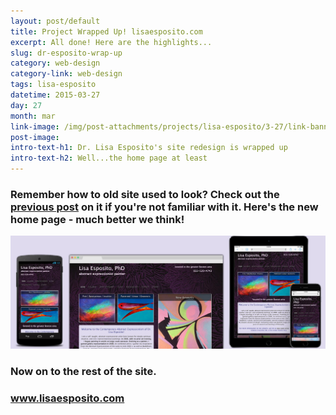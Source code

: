```yaml
---
layout: post/default
title: Project Wrapped Up! lisaesposito.com
excerpt: All done! Here are the highlights...
slug: dr-esposito-wrap-up
category: web-design
category-link: web-design
tags: lisa-esposito
datetime: 2015-03-27
day: 27
month: mar
link-image: /img/post-attachments/projects/lisa-esposito/3-27/link-banner@2x.jpg
post-image: 
intro-text-h1: Dr. Lisa Esposito's site redesign is wrapped up
intro-text-h2: Well...the home page at least
---
```

<div class="row">
<h3>Remember how to old site used to look? Check out the <a class="underlined-link" href="/projects/new-lisa-esposito-project.html">previous post</a> on it if you're not familiar with it. Here's the new home page - much better we think!</h3>
</div>
<div class="row">
<img src="/img/post-attachments/projects/lisa-esposito/3-27/post-img@2x.jpg" class="full-width-image white-border shadow" alt="">
</div>
<div class="row">
<h3>Now on to the rest of the site.</h3>
<h3><a href="http://lisaesposito.com" class="underlined-link" target="_blank">www.lisaesposito.com</a></h3>
</div>
